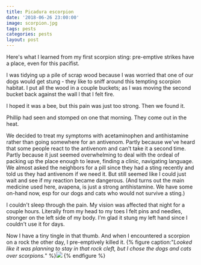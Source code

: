 ```yaml
---
title: Picadura escorpion
date: '2018-06-26 23:00:00'
image: scorpion.jpg
tags: pests
categories: pests
layout: post
---
```


Here's what I learned from my first scorpion sting: pre-emptive strikes have a place, even for this pacifist. 

I was tidying up a pile of scrap wood because I was worried that one of our dogs would get stung - they like to sniff around this tempting scorpion habitat. I put all the wood in a couple buckets; as I was moving the second bucket back against the wall l that I felt fire.

I hoped it was a bee, but this pain was just too strong. Then we found it.

Phillip had seen and stomped on one that morning. They come out in the heat.

We decided to treat my symptoms with acetaminophen and antihistamine rather than going somewhere for an antivenom. Partly because we've heard that some people react to the antivenom and can't take it a second time. Partly because it just seemed overwhelming to deal with the ordeal of packing up the place enough to leave, finding a clinic, navigating language. We almost asked the neighbors for a pill since they had a sting recently and told us they had antivenom if we need it. But still seemed like I could just wait and see if my reaction became dangerous. (And turns out the main medicine used here, avapena, is just a strong antihistamine. We have some on-hand now, esp for our dogs and cats who would not survive a sting.)

I couldn't sleep through the pain. My vision was affected that night for a couple hours. Literally from my head to my toes I felt pins and needles, stronger on the left side of my body. I'm glad it stung my left hand since I couldn't use it for days.

Now I have a tiny tingle in that thumb. And when I encountered a scorpion on a rock the other day, I pre-emptively killed it.
{% figure caption:"*Looked like it was planning to stay in that rock cleft, but I chose the dogs and cats over scorpions.*" %}![](
https://lh3.googleusercontent.com/lIUvStah0BNODKDd4Htc12ns18Ho9xqm3cJpmAnNIOxbGQVM41SaZJQTK6c1OX9cBuxLdjwziyfLvjcENO2PT1jXTcb9iOMk_a24p3VZP8wlW3Tvz06lTcltCAIG3qSsz1QDBJeIhIlloa38HS69tsg-i__6CG9yW0YrG2Spp1TVZ8zg2KizbJy_9sBsbO_LoUymKHIE_6ruBfpfgFAlVnmzc8MNEA8rxP6DbUQdknph1NYdl6f26u0SrWyS6inugs3WwWxMrYTxH95g2AjUgSh5_Gu86CXBf9sGuHM42wwHB8pzZkF4vTkdZ8M4QPbLecwA7e8lu8PJryzzqucEjQ3HhRLu2iKMdRpporzIyhHG8WXhz3GlihsHPpxJFuDjTXVzFFqlbbc5Gak-B1z_y9CjSMsgp6iIw6NVQTIa0ZFZaqwxXqAkM9TGtUCXretXuLQGMpKktv1hXVmcHnNR5Tgy577dzqggf4E5jfoPoIob5pvDnGBQQ0jruH3pLntOQ9CqL6slKJGERu5336RpHE0LNdcBn-4kG8m7zi9wgPQ-XH6Cz5dEBt2F3mzpeFzlGOjMp6Tz1guW3Perd8aaVQW8SfyFKex5TAd7jYuP=w798-h586-no)
{% endfigure %}